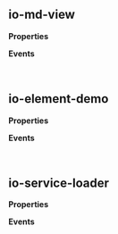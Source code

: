 ## io-md-view ##

**Properties**

**Events**

&nbsp;

## io-element-demo ##

**Properties**

**Events**

&nbsp;

## io-service-loader ##

**Properties**

**Events**
